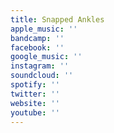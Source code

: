 ```yaml
---
title: Snapped Ankles
apple_music: ''
bandcamp: ''
facebook: ''
google_music: ''
instagram: ''
soundcloud: ''
spotify: ''
twitter: ''
website: ''
youtube: ''
---
```


